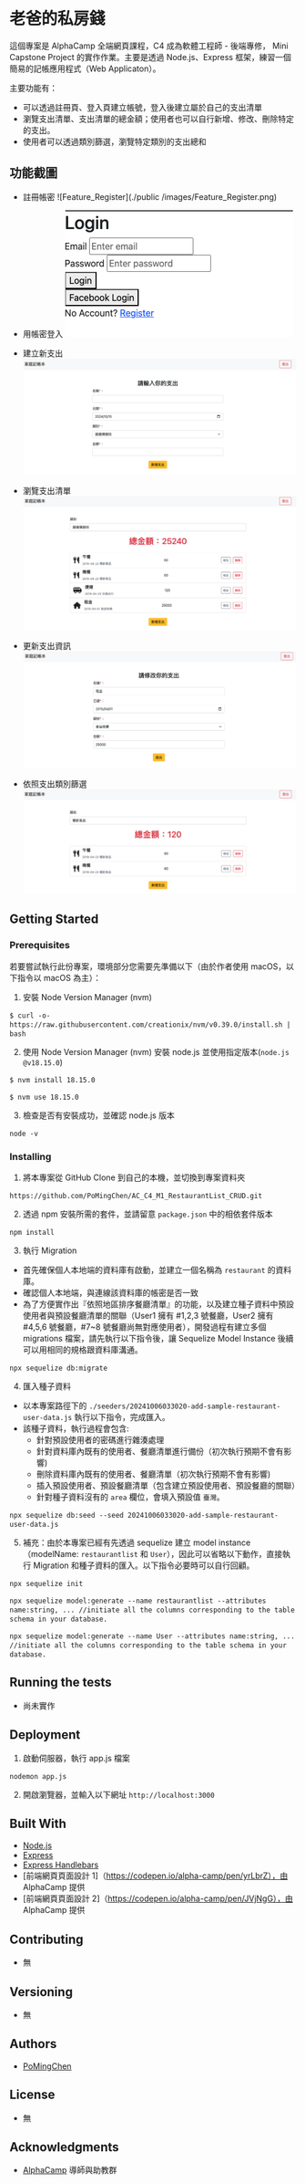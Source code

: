 # 老爸的私房錢

這個專案是 AlphaCamp 全端網頁課程，C4 成為軟體工程師 - 後端專修， Mini Capstone Project 的實作作業。主要是透過 Node.js、Express 框架，練習一個簡易的記帳應用程式（Web Applicaton）。

主要功能有：

- 可以透過註冊頁、登入頁建立帳號，登入後建立屬於自己的支出清單
- 瀏覽支出清單、支出清單的總金額；使用者也可以自行新增、修改、刪除特定的支出。
- 使用者可以透過類別篩選，瀏覽特定類別的支出總和


## 功能截圖

- 註冊帳密
![Feature_Register](./public /images/Feature_Register.png)

- 用帳密登入
![Feature_Login](./public/images/Feature_Login.png)

- 建立新支出 
![Feature_Creating](./public/images/Feature_Creating.png)

- 瀏覽支出清單
![Feature_Reading1](./public/images/Feature_Reading1.png)

- 更新支出資訊
![Feature_Updating](./public/images/Feature_Updating.png)

- 依照支出類別篩選
![Feature_Filtering](./public/images/Feature_Filtering.png)

## Getting Started

### Prerequisites

若要嘗試執行此份專案，環境部分您需要先準備以下（由於作者使用 macOS，以下指令以 macOS 為主）：

1. 安裝 Node Version Manager (nvm)

```
$ curl -o- https://raw.githubusercontent.com/creationix/nvm/v0.39.0/install.sh | bash
```

2. 使用 Node Version Manager (nvm) 安裝 node.js 並使用指定版本(`node.js @v18.15.0`)

```
$ nvm install 18.15.0
```

```
$ nvm use 18.15.0
```

3. 檢查是否有安裝成功，並確認 node.js 版本

```
node -v
```

### Installing

1. 將本專案從 GitHub Clone 到自己的本機，並切換到專案資料夾

```
https://github.com/PoMingChen/AC_C4_M1_RestaurantList_CRUD.git
```

2. 透過 npm 安裝所需的套件，並請留意 `package.json` 中的相依套件版本

```
npm install
```

3. 執行 Migration

- 首先確保個人本地端的資料庫有啟動，並建立一個名稱為 `restaurant` 的資料庫。
- 確認個人本地端，與連線該資料庫的帳密是否一致
- 為了方便實作出『依照地區排序餐廳清單』的功能，以及建立種子資料中預設使用者與預設餐廳清單的關聯（User1 擁有 #1,2,3 號餐廳，User2 擁有 #4,5,6 號餐廳，#7~8 號餐廳尚無對應使用者），開發過程有建立多個 migrations 檔案，請先執行以下指令後，讓 Sequelize Model Instance 後續可以用相同的規格跟資料庫溝通。

```
npx sequelize db:migrate
```

4. 匯入種子資料

- 以本專案路徑下的 `./seeders/20241006033020-add-sample-restaurant-user-data.js` 執行以下指令，完成匯入。
- 該種子資料，執行過程會包含:
  - 針對預設使用者的密碼進行雜湊處理
  - 針對資料庫內既有的使用者、餐廳清單進行備份（初次執行預期不會有影響)
  - 刪除資料庫內既有的使用者、餐廳清單（初次執行預期不會有影響)
  - 插入預設使用者、預設餐廳清單（包含建立預設使用者、預設餐廳的關聯）
  - 針對種子資料沒有的 `area` 欄位，會填入預設值 `臺灣`。

```
npx sequelize db:seed --seed 20241006033020-add-sample-restaurant-user-data.js
```

5. 補充：由於本專案已經有先透過 sequelize 建立 model instance（modelName: `restaurantlist` 和 `User`），因此可以省略以下動作，直接執行 Migration 和種子資料的匯入。以下指令必要時可以自行回顧。

```
npx sequelize init
```

```
npx sequelize model:generate --name restaurantlist --attributes name:string, ... //initiate all the columns corresponding to the table schema in your database.
```

```
npx sequelize model:generate --name User --attributes name:string, ... //initiate all the columns corresponding to the table schema in your database.
```

## Running the tests

- 尚未實作

## Deployment

1. 啟動伺服器，執行 app.js 檔案

```
nodemon app.js
```

2. 開啟瀏覽器，並輸入以下網址 `http://localhost:3000`

## Built With

- [Node.js](https://nodejs.org/en)
- [Express](https://expressjs.com)
- [Express Handlebars](https://www.npmjs.com/package/express-handlebars)
- [前端網頁頁面設計 1]（https://codepen.io/alpha-camp/pen/yrLbrZ），由 AlphaCamp 提供
- [前端網頁頁面設計 2]（https://codepen.io/alpha-camp/pen/JVjNgG），由 AlphaCamp 提供

## Contributing

- 無

## Versioning

- 無

## Authors

- [PoMingChen](https://github.com/PoMingChen)

## License

- 無

## Acknowledgments

- [AlphaCamp](https://tw.alphacamp.co/) 導師與助教群
 